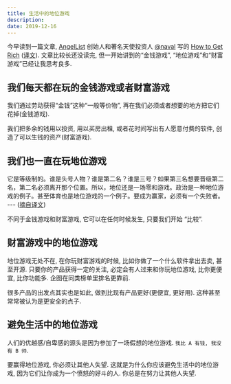 ```yaml
---
title: 生活中的地位游戏
description: 
date: 2019-12-16
---
```


今早读到一篇文章, [AngelList](https://angel.co/) 创始人和著名天使投资人 [@naval](https://twitter.com/naval) 写的 [How to Get Rich](https://nav.al/how-to-get-rich) ([译文](https://captainray.blog/2019/06/11/how-to-get-rich.html)). 文章比较长还没读完, 但一开始讲到的“金钱游戏”, “地位游戏”和“财富游戏”已经让我思考良多.

## 我们每天都在玩的金钱游戏或者财富游戏

我们通过劳动获得“金钱”这种“一般等价物”, 再在我们必须或者想要的地方把它们花掉(金钱游戏).

我们把多余的钱用以投资, 用以买房出租, 或者花时间写出有人愿意付费的软件, 创造了可以生钱的资产(财富游戏).

## 我们也一直在玩地位游戏

它是等级制的。谁是头号人物？谁是第二名？谁是三号？如果第三名想要晋级第二名，第二名必须离开那个位置。所以，地位还是一场零和游戏。政治是一种地位游戏的例子。甚至体育也是地位游戏的一个例子。要成为赢家，必须有一个失败者。 --- ([摘自译文](https://captainray.blog/2019/06/11/how-to-get-rich.html))

不同于金钱游戏和财富游戏, 它可以在任何时候发生, 只要我们开始 “比较”.

## 财富游戏中的地位游戏

地位游戏无处不在, 在你玩财富游戏的时候, 比如你做了一个什么软件拿出去卖, 甚至开源. 只要你的产品获得一定的关注, 必定会有人过来和你玩地位游戏, 比你更便宜, 比你功能多. 企图在同类榜单里排名更靠前.

很多产品的出发点其实也是如此, 做到比现有产品更好(更便宜, 更好用). 这种甚至常常被认为是更安全的点子.

## 避免生活中的地位游戏

人们的优越感/自卑感的源头是因为参加了一场假想的地位游戏. `我比 A 有钱, 我没有 B 帅`.

要赢得地位游戏, 你必须让其他人失望. 这就是为什么你应该避免生活中的地位游戏, 因为它们让你成为一个愤怒的好斗的人. 你总是在努力让其他人失望.
